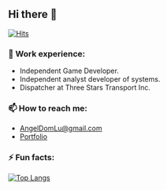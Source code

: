 ## Hi there 👋
[![Hits](https://hits.seeyoufarm.com/api/count/incr/badge.svg?url=https%3A%2F%2Fgithub.com%2FAngel-999&count_bg=%233DA6C8&title_bg=%23555555&icon=myspace.svg&icon_color=%23E7E7E7&title=hits&edge_flat=false)](https://github.com/Angel-999)
### 👔 Work experience:
- Independent Game Developer.
- Independent analyst developer of systems.
- Dispatcher at Three Stars Transport Inc.


### 📫 How to reach me:
- AngelDomLu@gmail.com
- [Portfolio](https://sites.google.com/view/angel-dom)

### ⚡ Fun facts:
[![Top Langs](https://github-readme-stats.vercel.app/api/top-langs/?username=Angel-999&layout=compact)](https://github.com/Angel-999)


<!--
**Angel-999/Angel-999** is a ✨ _special_ ✨ repository because its `README.md` (this file) appears on your GitHub profile.

Here are some ideas to get you started:

- 🔭 I’m currently working on ...
- 🌱 I’m currently learning ...
- 👯 I’m looking to collaborate on ...
- 🤔 I’m looking for help with ...
- 💬 Ask me about ...
- 📫 How to reach me: ...
- 😄 Pronouns: ...
- ⚡ Fun fact: ...
-->
